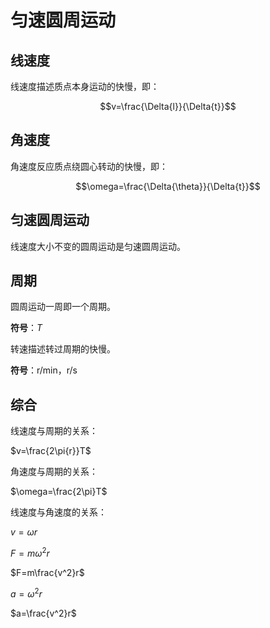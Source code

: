 # 匀速圆周运动

## 线速度

线速度描述质点本身运动的快慢，即：

$$v=\frac{\Delta{l}}{\Delta{t}}$$

## 角速度

角速度反应质点绕圆心转动的快慢，即：

$$\omega=\frac{\Delta{\theta}}{\Delta{t}}$$

## 匀速圆周运动

线速度大小不变的圆周运动是匀速圆周运动。

## 周期

圆周运动一周即一个周期。

**符号**：$T$

转速描述转过周期的快慢。

**符号**：r/min，r/s

## 综合

线速度与周期的关系：

$v=\frac{2\pi{r}}T$

角速度与周期的关系：

$\omega=\frac{2\pi}T$

线速度与角速度的关系：

$v=\omega{r}$

$F=m\omega^2r$

$F=m\frac{v^2}r$

$a=\omega^2r$

$a=\frac{v^2}r$
